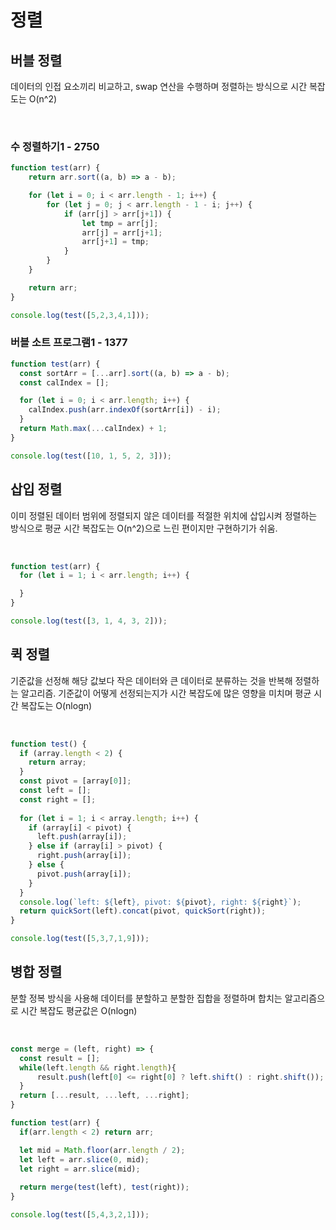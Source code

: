 # 정렬

## 버블 정렬
데이터의 인접 요소끼리 비교하고, swap 연산을 수행하며 정렬하는 방식으로 시간 복잡도는 O(n^2)

<br>

### 수 정렬하기1 - 2750
```js
function test(arr) {
    return arr.sort((a, b) => a - b);

    for (let i = 0; i < arr.length - 1; i++) {
        for (let j = 0; j < arr.length - 1 - i; j++) {
            if (arr[j] > arr[j+1]) {
                let tmp = arr[j];
                arr[j] = arr[j+1];
                arr[j+1] = tmp;
            }
        }
    }

    return arr;
}

console.log(test([5,2,3,4,1]));
```

### 버블 소트 프로그램1 - 1377
```js
function test(arr) {
  const sortArr = [...arr].sort((a, b) => a - b);
  const calIndex = [];

  for (let i = 0; i < arr.length; i++) {
    calIndex.push(arr.indexOf(sortArr[i]) - i);
  }
  return Math.max(...calIndex) + 1;
}

console.log(test([10, 1, 5, 2, 3]));
```
## 삽입 정렬
이미 정렬된 데이터 범위에 정렬되지 않은 데이터를 적절한 위치에 삽입시켜 정렬하는 방식으로 평균 시간 복잡도는 O(n^2)으로 느린 편이지만 구현하기가 쉬움.

<br>

```js
function test(arr) {
  for (let i = 1; i < arr.length; i++) {

  }
}

console.log(test([3, 1, 4, 3, 2]));
```

## 퀵 정렬
기준값을 선정해 해당 값보다 작은 데이터와 큰 데이터로 분류하는 것을 반복해 정렬하는 알고리즘. 기준값이 어떻게 선정되는지가 시간 복잡도에 많은 영향을 미치며 평균 시간 복잡도는 O(nlogn)

<br>

```js
function test() {
  if (array.length < 2) {
    return array;
  }
  const pivot = [array[0]];
  const left = [];
  const right = [];
 
  for (let i = 1; i < array.length; i++) {
    if (array[i] < pivot) {
      left.push(array[i]);
    } else if (array[i] > pivot) {
      right.push(array[i]);
    } else {
      pivot.push(array[i]);
    }
  }
  console.log(`left: ${left}, pivot: ${pivot}, right: ${right}`);
  return quickSort(left).concat(pivot, quickSort(right));
}

console.log(test([5,3,7,1,9]));
```

## 병합 정렬
분할 정복 방식을 사용해 데이터를 분할하고 분할한 집합을 정렬하며 합치는 알고리즘으로 시간 복잡도 평균값은 O(nlogn)

<br>

```js
const merge = (left, right) => {
  const result = [];
  while(left.length && right.length){
      result.push(left[0] <= right[0] ? left.shift() : right.shift());
  }
  return [...result, ...left, ...right];
}

function test(arr) {
  if(arr.length < 2) return arr;

  let mid = Math.floor(arr.length / 2);
  let left = arr.slice(0, mid);
  let right = arr.slice(mid);
  
  return merge(test(left), test(right));
}

console.log(test([5,4,3,2,1]));
```

